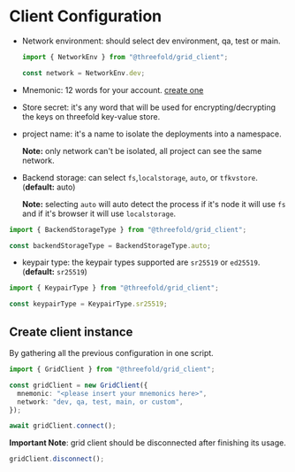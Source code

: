 # Client Configuration

- Network environment: should select dev environment, qa, test or main.

  ```ts
  import { NetworkEnv } from "@threefold/grid_client";

  const network = NetworkEnv.dev;
  ```

- Mnemonic: 12 words for your account. [create one](https://www.manual.grid.tf/documentation/dashboard/wallet_connector.html)

- Store secret: it's any word that will be used for encrypting/decrypting the keys on threefold key-value store.

- project name: it's a name to isolate the deployments into a namespace.

  **Note:** only network can't be isolated, all project can see the same network.

- Backend storage: can select `fs`,`localstorage`, `auto`, or `tfkvstore`. (**default:** auto)

  **Note:** selecting `auto` will auto detect the process if it's node it will use `fs` and if it's browser it will use `localstorage`.

```ts
import { BackendStorageType } from "@threefold/grid_client";

const backendStorageType = BackendStorageType.auto;
```

- keypair type: the keypair types supported are `sr25519` or `ed25519`. (**default:** `sr25519`)

```ts
import { KeypairType } from "@threefold/grid_client";

const keypairType = KeypairType.sr25519;
```

## Create client instance

By gathering all the previous configuration in one script.

```ts
import { GridClient } from "@threefold/grid_client";

const gridClient = new GridClient({
  mnemonic: "<please insert your mnemonics here>",
  network: "dev, qa, test, main, or custom",
});

await gridClient.connect();
```

**Important Note**: grid client should be disconnected after finishing its usage.

```ts
gridClient.disconnect();
```
